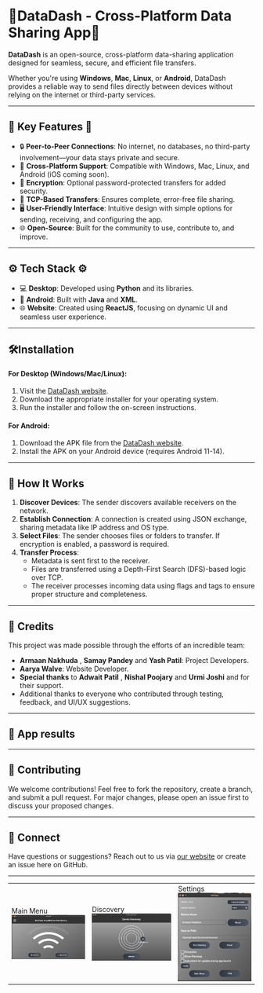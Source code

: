 # 🚀DataDash - Cross-Platform Data Sharing App🚀

**DataDash** is an open-source, cross-platform data-sharing application designed for seamless, secure, and efficient file transfers. 

Whether you're using **Windows**, **Mac**, **Linux**, or **Android**, DataDash provides a reliable way to send files directly between devices without relying on the internet or third-party services.

---

## 🌟 Key Features 🌟

- 🔒  **Peer-to-Peer Connections**: No internet, no databases, no third-party involvement—your data stays private and secure.
- 📂 **Cross-Platform Support**: Compatible with Windows, Mac, Linux, and Android (iOS coming soon).
- 🔑   **Encryption**: Optional password-protected transfers for added security.
- 📡 **TCP-Based Transfers**: Ensures complete, error-free file sharing.
- 🖥 **User-Friendly Interface**: Intuitive design with simple options for sending, receiving, and configuring the app.
- 🌐 **Open-Source**: Built for the community to use, contribute to, and improve.

---

## ⚙ Tech Stack ⚙ 

- 💻 **Desktop**: Developed using **Python** and its libraries.
- 📱 **Android**: Built with **Java** and **XML**.
- 🌐 **Website**: Created using **ReactJS**, focusing on dynamic UI and seamless user experience.

---

## 🛠️Installation

#### For Desktop (Windows/Mac/Linux):
1. Visit the [DataDash website](https://datadashshare.vercel.app/download).
2. Download the appropriate installer for your operating system.
3. Run the installer and follow the on-screen instructions.

#### For Android:
1. Download the APK file from the [DataDash website](https://datadashshare.vercel.app/download).
2. Install the APK on your Android device (requires Android 11-14).

---

## 🎥  How It Works

1. **Discover Devices**: The sender discovers available receivers on the network.
2. **Establish Connection**: A connection is created using JSON exchange, sharing metadata like IP address and OS type.
3. **Select Files**: The sender chooses files or folders to transfer. If encryption is enabled, a password is required.
4. **Transfer Process**: 
   - Metadata is sent first to the receiver.
   - Files are transferred using a Depth-First Search (DFS)-based logic over TCP.
   - The receiver processes incoming data using flags and tags to ensure proper structure and completeness.

---


## 🔖 Credits

This project was made possible through the efforts of an incredible team:

-  **Armaan Nakhuda** , **Samay Pandey** and **Yash Patil**: Project Developers.
- **Aarya Walve**: Website Developer.
- **Special thanks** to **Adwait Patil** , **Nishal Poojary** and **Urmi Joshi** and  for their support.
- Additional thanks to everyone who contributed through testing, feedback, and UI/UX suggestions.

---

## 🌱 App results

<table>
  <tr>
    <td>Main Menu<img src="./Desktop-app/assets/readme img/screenshots/screenshots/mac/main menu.png" width="200"/></td>
    <td>Discovery<img src="./Desktop-app/assets/readme img/screenshots/screenshots/mac/discovery.png" width="200"/></td>
    <td>Settings<img src="./Desktop-app/assets/readme img/screenshots/screenshots/mac/settings.png" width="200"/></td>
  </tr>
  
---
## 🌱 Contributing

We welcome contributions! Feel free to fork the repository, create a branch, and submit a pull request. For major changes, please open an issue first to discuss your proposed changes.

---

## 🤝 Connect

Have questions or suggestions? Reach out to us via [our website](https://datadashshare.vercel.app/feedback) or create an issue here on GitHub.

---

